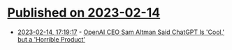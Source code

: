 # [Published on 2023-02-14](index.md)

* [2023-02-14, 17:19:17](https://news.ycombinator.com/item?id=34792611) - [OpenAI CEO Sam Altman Said ChatGPT Is &#x27;Cool,&#x27; but a &#x27;Horrible Product&#x27;](https://www.businessinsider.com/openai-sam-altman-chatgpt-cool-but-horrible-product-2023-2)
